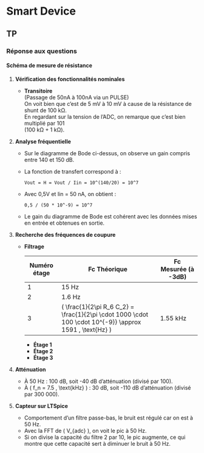 # Smart Device

## TP

### Réponse aux questions

#### Schéma de mesure de résistance

1. **Vérification des fonctionnalités nominales**  
   - **Transitoire**  
     (Passage de 50nA à 100nA via un PULSE)  
     On voit bien que c’est de 5 mV à 10 mV à cause de la résistance de shunt de 100 kΩ.  
     En regardant sur la tension de l’ADC, on remarque que c’est bien multiplié par 101  
     (100 kΩ + 1 kΩ).  

2. **Analyse fréquentielle**  
   - Sur le diagramme de Bode ci-dessus, on observe un gain compris entre 140 et 150 dB.  
   - La fonction de transfert correspond à :  

     ```
     Vout = H = Vout / Iin = 10^(140/20) = 10^7
     ```

   - Avec 0,5V et Iin = 50 nA, on obtient :  

     ```
     0,5 / (50 * 10^-9) = 10^7
     ```

   - Le gain du diagramme de Bode est cohérent avec les données mises en entrée et obtenues en sortie.

3. **Recherche des fréquences de coupure**  
   - **Filtrage**

     | Numéro étage | Fc Théorique | Fc Mesurée (à -3dB) |
     |--------------|--------------|---------------------|
     | 1            | 15 Hz        |                     |
     | 2            | 1.6 Hz       |                     |
     | 3            | \( \frac{1}{2\pi R_6 C_2} = \frac{1}{2\pi \cdot 1000 \cdot 100 \cdot 10^{-9}} \approx 1591 \, \text{Hz} \) | 1.55 kHz |

     - **Étage 1**  
     - **Étage 2**  
     - **Étage 3**  

4. **Atténuation**
   - À 50 Hz : 100 dB, soit -40 dB d’atténuation (divisé par 100).  
   - À \( f_n = 7.5 \, \text{kHz} \) : 30 dB, soit -110 dB d’atténuation (divisé par 300 000).  

5. **Capteur sur LTSpice**  
   - Comportement d’un filtre passe-bas, le bruit est régulé car on est à 50 Hz.  
   - Avec la FFT de \( V_{adc} \), on voit le pic à 50 Hz.  
   - Si on divise la capacité du filtre 2 par 10, le pic augmente, ce qui montre que cette capacité sert à diminuer le bruit à 50 Hz.
